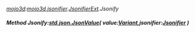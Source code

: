_[mojo3d](../../modules/mojo3d/mojo3d-module.md):[mojo3d.jsonifier](../../modules/mojo3d/mojo3d-jsonifier.md).[JsonifierExt](../../modules/mojo3d/mojo3d-jsonifier-jsonifierext.md).Jsonify_
##### Method Jsonify:[std.json.JsonValue](../../modules/std/std-json-jsonvalue.md)( value:[Variant](../../modules/wonkey/wonkey-types-variant.md),jsonifier:[Jsonifier](../../modules/mojo3d/mojo3d-jsonifier-jsonifier.md) )
